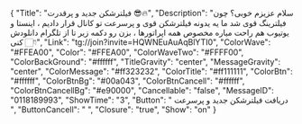 {
"Title": "فیلترشکن جدید و پرقدرت 😎🔥",
"Description": "سلام عزیزم خوبی؟ چون فیلترینگ قوی شد ما یه یدونه فیلترشکن قوی و پرسرعت تو کانال قرار دادیم ، اینستا و یوتیوب هم راحت میاره مخصوص همه اپراتورها ، بزن رو دکمه زیر تا از تلگرام دانلودش کنی 👇🏻",
"Link": "tg://join?invite=HQWNEuAuAqBlYTI0",
"ColorWave": "#FFEA00",
"Color": "#FFEA00",
"ColorWaveTwo": "#FFFF00",
"ColorBackGround": "#ffffff",
"TitleGravity": "center",
"MessageGravity": "center",
"ColorMessage": "#ff323232",
"ColorTitle": "#ff111111",
"ColorBtn": "#ffffff",
"ColorBtnBg": "#00a043",
"ColorBtnCancell": "#ffffff",
"ColorBtnCancellBg": "#e90000",
"Cancellable": "false",
"MessageID": "0118189993",
"ShowTime": "3",
"Button": " دریافت فیلترشکن جدید و پرسرعت ",
"ButtonCancell": "  ",
"Closure": "true",
"Show": "on"
}
